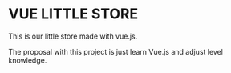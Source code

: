 # VUE LITTLE STORE

This is our little store made with vue.js.

The proposal with this project is just learn Vue.js and adjust level knowledge.
